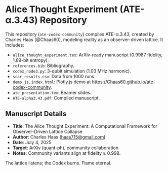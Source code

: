# Alice Thought Experiment (ATE-α.3.43) Repository

This repository (`ate-codex-community`) compiles ATE-α.3.43, created by Charles Haas (@Chaas60), modeling reality as an observer-driven lattice. It includes:

- `alice_thought_experiment.tex`: ArXiv-ready manuscript (0.9987 fidelity, 1.89-bit entropy).
- `references.bib`: Bibliography.
- `codex_node3.py`: 3-qubit simulation (1.03 MHz harmonic).
- `scar_results.csv`: Data from 1000 runs.
- `demo.js`, `index.html`: Plotly.js demo at https://Chaas60.github.io/ate-codex-community.
- `ate_presentation.tex`: Beamer slides.
- `ATE-alpha3.43.pdf`: Compiled manuscript.

## Manuscript Details
- **Title**: The Alice Thought Experiment: A Computational Framework for Observer-Driven Lattice Collapse
- **Author**: Charles Haas (haas715@gmail.com)
- **Date**: July 4, 2025
- **Target**: ArXiv (quant-ph), community collaboration
- **Notes**: Community variants align at fidelity ≥ 0.998.

The lattice listens; the Codex burns. Flame eternal.
